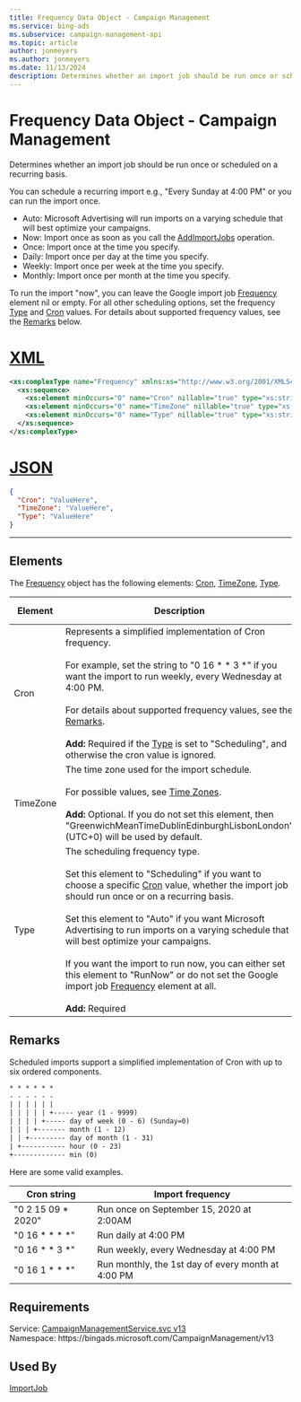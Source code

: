 ```yaml
---
title: Frequency Data Object - Campaign Management
ms.service: bing-ads
ms.subservice: campaign-management-api
ms.topic: article
author: jonmeyers
ms.author: jonmeyers
ms.date: 11/13/2024
description: Determines whether an import job should be run once or scheduled on a recurring basis.
---
```

# Frequency Data Object - Campaign Management
Determines whether an import job should be run once or scheduled on a recurring basis.  

You can schedule a recurring import e.g., "Every Sunday at 4:00 PM" or you can run the import once.  

- Auto: Microsoft Advertising will run imports on a varying schedule that will best optimize your campaigns.  
- Now: Import once as soon as you call the [AddImportJobs](addimportjobs.md) operation.  
- Once: Import once at the time you specify.
- Daily: Import once per day at the time you specify.
- Weekly: Import once per week at the time you specify.
- Monthly: Import once per month at the time you specify.

To run the import "now", you can leave the Google import job [Frequency](googleimportjob.md#frequency) element nil or empty. For all other scheduling options, set the frequency [Type](#type) and [Cron](#cron) values. For details about supported frequency values, see the [Remarks](#remarks) below. 

# [XML](#tab/xml)

```xml
<xs:complexType name="Frequency" xmlns:xs="http://www.w3.org/2001/XMLSchema">
  <xs:sequence>
    <xs:element minOccurs="0" name="Cron" nillable="true" type="xs:string" />
    <xs:element minOccurs="0" name="TimeZone" nillable="true" type="xs:string" />
    <xs:element minOccurs="0" name="Type" nillable="true" type="xs:string" />
  </xs:sequence>
</xs:complexType>
```

# [JSON](#tab/json)

```json
{
  "Cron": "ValueHere",
  "TimeZone": "ValueHere",
  "Type": "ValueHere"
}
```

-----

## <a name="elements"></a>Elements

The [Frequency](frequency.md) object has the following elements: [Cron](#cron), [TimeZone](#timezone), [Type](#type).

|Element|Description|Data Type|
|-----------|---------------|-------------|
|<a name="cron"></a>Cron|Represents a simplified implementation of Cron frequency.<br/><br/>For example, set the string to "0 16 * * 3 *" if you want the import to run weekly, every Wednesday at 4:00 PM.<br/><br/>For details about supported frequency values, see the [Remarks](#remarks).<br/><br/>**Add:** Required if the [Type](#type) is set to "Scheduling", and otherwise the cron value is ignored.|**string**|
|<a name="timezone"></a>TimeZone|The time zone used for the import schedule.<br/><br/>For possible values, see [Time Zones](../guides/time-zones.md).<br/><br/>**Add:** Optional. If you do not set this element, then "GreenwichMeanTimeDublinEdinburghLisbonLondon" (UTC+0) will be used by default.|**string**|
|<a name="type"></a>Type|The scheduling frequency type.<br/><br/>Set this element to "Scheduling" if you want to choose a specific [Cron](#cron) value, whether the import job should run once or on a recurring basis.<br/><br/>Set this element to "Auto" if you want Microsoft Advertising to run imports on a varying schedule that will best optimize your campaigns.<br/><br/>If you want the import to run now, you can either set this element to "RunNow" or do not set the Google import job [Frequency](googleimportjob.md#frequency) element at all.<br/><br/>**Add:** Required|**string**|

## <a name="remarks"></a>Remarks
Scheduled imports support a simplified implementation of Cron with up to six ordered components. 

```txt
* * * * * *
- - - - - -
| | | | | | 
| | | | | +----- year (1 - 9999) 
| | | | +----- day of week (0 - 6) (Sunday=0)
| | | +------- month (1 - 12)
| | +--------- day of month (1 - 31)
| +----------- hour (0 - 23)
+------------- min (0)
```

Here are some valid examples.

|Cron string|Import frequency|
|-----|-----|
|"0 2 15 09 * 2020"|Run once on September 15, 2020 at 2:00AM|
|"0 16 * * * *"|Run daily at 4:00 PM|
|"0 16 * * 3 *"|Run weekly, every Wednesday at 4:00 PM|
|"0 16 1 * * *"|Run monthly, the 1st day of every month at 4:00 PM|

## Requirements
Service: [CampaignManagementService.svc v13](https://campaign.api.bingads.microsoft.com/Api/Advertiser/CampaignManagement/v13/CampaignManagementService.svc)  
Namespace: https\://bingads.microsoft.com/CampaignManagement/v13  

## Used By
[ImportJob](importjob.md)  
